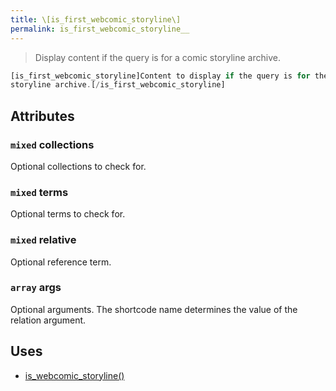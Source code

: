 ```yaml
---
title: \[is_first_webcomic_storyline\]
permalink: is_first_webcomic_storyline__
---
```


> Display content if the query is for a comic storyline archive.

```php
[is_first_webcomic_storyline]Content to display if the query is for the first comic
storyline archive.[/is_first_webcomic_storyline]
```

## Attributes

### `mixed` collections
Optional collections to check for.

### `mixed` terms
Optional terms to check for.

### `mixed` relative
Optional reference term.

### `array` args
Optional arguments. The shortcode name determines the
value of the relation argument.

## Uses
- [is_webcomic_storyline()](is_webcomic_storyline())
